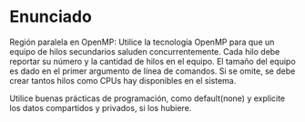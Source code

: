 # Enunciado

Región paralela en OpenMP: Utilice la tecnología OpenMP para que un equipo de hilos secundarios saluden concurrentemente. Cada hilo debe reportar su número y la cantidad de hilos en el equipo. El tamaño del equipo es dado en el primer argumento de línea de comandos. Si se omite, se debe crear tantos hilos como CPUs hay disponibles en el sistema.


Utilice buenas prácticas de programación, como default(none) y explicite los datos compartidos y privados, si los hubiere.